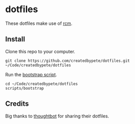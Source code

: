 # dotfiles

These dotfiles make use of [rcm](https://github.com/thoughtbot/rcm).

## Install

Clone this repo to your computer.

    git clone https://github.com/createdbypete/dotfiles.git ~/Code/createdbypete/dotfiles

Run the [bootstrap script](https://github.com/createdbypete/dotfiles/blob/master/scripts/bootstrap).

    cd ~/Code/createdbypete/dotfiles
    scripts/bootstrap

## Credits

Big thanks to [thoughtbot](https://github.com/thoughtbot) for sharing their dotfiles.
